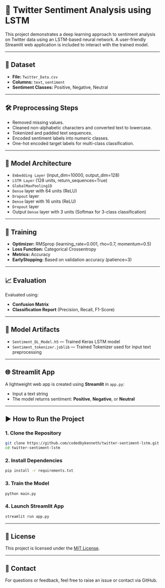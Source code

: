 # 🧠 Twitter Sentiment Analysis using LSTM

This project demonstrates a deep learning approach to sentiment analysis on Twitter data using an LSTM-based neural network. A user-friendly Streamlit web application is included to interact with the trained model.

---

## 📂 Dataset
- **File:** `Twitter_Data.csv`
- **Columns:** `text`, `sentiment`
- **Sentiment Classes:** Positive, Negative, Neutral

---

## 🛠️ Preprocessing Steps
- Removed missing values.
- Cleaned non-alphabetic characters and converted text to lowercase.
- Tokenized and padded text sequences.
- Encoded sentiment labels into numeric classes.
- One-hot encoded target labels for multi-class classification.

---

## 🧪 Model Architecture
- `Embedding Layer` (input_dim=10000, output_dim=128)
- `LSTM Layer` (128 units, return_sequences=True)
- `GlobalMaxPooling1D`
- `Dense` layer with 64 units (ReLU)
- `Dropout` layer
- `Dense` layer with 16 units (ReLU)
- `Dropout` layer
- Output `Dense` layer with 3 units (Softmax for 3-class classification)

---

## 🎯 Training
- **Optimizer:** RMSprop (learning_rate=0.001, rho=0.7, momentum=0.5)
- **Loss Function:** Categorical Crossentropy
- **Metrics:** Accuracy
- **EarlyStopping:** Based on validation accuracy (patience=3)

---

## 📈 Evaluation
Evaluated using:
- **Confusion Matrix**
- **Classification Report** (Precision, Recall, F1-Score)

---

## 💾 Model Artifacts
- `Sentiment_DL_Model.h5` — Trained Keras LSTM model
- `Sentiment_tokenizer.joblib` — Trained Tokenizer used for input text preprocessing

---

## 🌐 Streamlit App
A lightweight web app is created using **Streamlit** in `app.py`:
- Input a text string
- The model returns sentiment: **Positive**, **Negative**, or **Neutral**

---

## ▶️ How to Run the Project

### 1. Clone the Repository
```bash
git clone https://github.com/codedbykenneth/twitter-sentiment-lstm.git
cd twitter-sentiment-lstm
```

### 2. Install Dependencies
```bash
pip install -r requirements.txt
```

### 3. Train the Model
```bash
python main.py
```

### 4. Launch Streamlit App
```bash
streamlit run app.py
```

---

## 📜 License
This project is licensed under the [MIT License](https://opensource.org/licenses/MIT).

---

## 📧 Contact
For questions or feedback, feel free to raise an issue or contact via GitHub.


